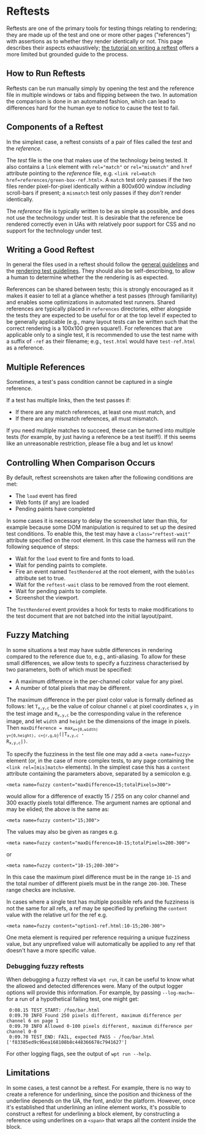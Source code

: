 # Reftests

Reftests are one of the primary tools for testing things relating to
rendering; they are made up of the test and one or more other pages
("references") with assertions as to whether they render identically
or not. This page describes their aspects exhaustively; [the tutorial
on writing a reftest](reftest-tutorial) offers a more limited but
grounded guide to the process.

## How to Run Reftests

Reftests can be run manually simply by opening the test and the
reference file in multiple windows or tabs and flipping between the
two. In automation the comparison is done in an automated fashion,
which can lead to differences hard for the human eye to notice to
cause the test to fail.

## Components of a Reftest

In the simplest case, a reftest consists of a pair of files called the
*test* and the *reference*.

The *test* file is the one that makes use of the technology being
tested. It also contains a `link` element with `rel="match"` or
`rel="mismatch"` and `href` attribute pointing to the *reference*
file, e.g. `<link rel=match href=references/green-box-ref.html>`. A
`match` test only passes if the two files render pixel-for-pixel
identically within a 800x600 window *including* scroll-bars if
present; a `mismatch` test only passes if they *don't* render
identically.

The *reference* file is typically written to be as simple as possible,
and does not use the technology under test. It is desirable that the
reference be rendered correctly even in UAs with relatively poor
support for CSS and no support for the technology under test.

## Writing a Good Reftest

In general the files used in a reftest should follow
the [general guidelines][] and
the [rendering test guidelines][rendering]. They should also be
self-describing, to allow a human to determine whether the the
rendering is as expected.

References can be shared between tests; this is strongly encouraged as
it makes it easier to tell at a glance whether a test passes (through
familiarity) and enables some optimizations in automated test
runners. Shared references are typically placed in `references`
directories, either alongside the tests they are expected to be useful
for or at the top level if expected to be generally applicable (e.g.,
many layout tests can be written such that the correct rendering is a
100x100 green square!). For references that are applicable only to a
single test, it is recommended to use the test name with a suffix of
`-ref` as their filename; e.g., `test.html` would have `test-ref.html`
as a reference.

## Multiple References

Sometimes, a test's pass condition cannot be captured in a single
reference.

If a test has multiple links, then the test passes if:

 * If there are any match references, at least one must match, and
 * If there are any mismatch references, all must mismatch.

 If you need multiple matches to succeed, these can be turned into
 multiple tests (for example, by just having a reference be a test
 itself!). If this seems like an unreasonable restriction, please file
 a bug and let us know!

## Controlling When Comparison Occurs

By default, reftest screenshots are taken after the following
conditions are met:

* The `load` event has fired
* Web fonts (if any) are loaded
* Pending paints have completed

In some cases it is necessary to delay the screenshot later than this,
for example because some DOM manipulation is required to set up the
desired test conditions. To enable this, the test may have a
`class="reftest-wait"` attribute specified on the root element. In
this case the harness will run the following sequence of steps:

* Wait for the `load` event to fire and fonts to load.
* Wait for pending paints to complete.
* Fire an event named `TestRendered` at the root element, with the
  `bubbles` attribute set to true.
* Wait for the `reftest-wait` class to be removed from the root
  element.
* Wait for pending paints to complete.
* Screenshot the viewport.

The `TestRendered` event provides a hook for tests to make
modifications to the test document that are not batched into the
initial layout/paint.

## Fuzzy Matching

In some situations a test may have subtle differences in rendering
compared to the reference due to, e.g., anti-aliasing. To allow for
these small differences, we allow tests to specify a fuzziness
characterised by two parameters, both of which must be specified:

 * A maximum difference in the per-channel color value for any pixel.
 * A number of total pixels that may be different.

The maximum difference in the per pixel color value is formally
defined as follows: let <code>T<sub>x,y,c</sub></code> be the value of
colour channel `c` at pixel coordinates `x`, `y` in the test image and
<code>R<sub>x,y,c</sub></code> be the corresponding value in the
reference image, and let <code>width</code> and <code>height</code> be
the dimensions of the image in pixels. Then <code>maxDifference =
max<sub>x=[0,width) y=[0,height), c={r,g,b}</sub>(|T<sub>x,y,c</sub> -
R<sub>x,y,c</sub>|)</code>.

To specify the fuzziness in the test file one may add a `<meta
name=fuzzy>` element (or, in the case of more complex tests, to any
page containing the `<link rel=[mis]match>` elements). In the simplest
case this has a `content` attribute containing the parameters above,
separated by a semicolon e.g.

```
<meta name=fuzzy content="maxDifference=15;totalPixels=300">
```

would allow for a  difference of exactly 15 / 255 on any color channel
and 300 exactly pixels total difference. The argument names are optional
and may be elided; the above is the same as:

```
<meta name=fuzzy content="15;300">
```

The values may also be given as ranges e.g.

```
<meta name=fuzzy content="maxDifference=10-15;totalPixels=200-300">
```

or

```
<meta name=fuzzy content="10-15;200-300">
```

In this case the maximum pixel difference must be in the range
`10-15` and the total number of different pixels must be in the range
`200-300`. These range checks are inclusive.

In cases where a single test has multiple possible refs and the
fuzziness is not the same for all refs, a ref may be specified by
prefixing the `content` value with the relative url for the ref e.g.

```
<meta name=fuzzy content="option1-ref.html:10-15;200-300">
```

One meta element is required per reference requiring a unique
fuzziness value, but any unprefixed value will automatically be
applied to any ref that doesn't have a more specific value.

### Debugging fuzzy reftests

When debugging a fuzzy reftest via `wpt run`, it can be useful to know what the
allowed and detected differences were. Many of the output logger options will
provide this information. For example, by passing `--log-mach=-` for a run of a
hypothetical failing test, one might get:

```
 0:08.15 TEST_START: /foo/bar.html
 0:09.70 INFO Found 250 pixels different, maximum difference per channel 6 on page 1
 0:09.70 INFO Allowed 0-100 pixels different, maximum difference per channel 0-0
 0:09.70 TEST_END: FAIL, expected PASS - /foo/bar.html ['f83385ed9c9bea168108b8c448366678c7941627']
```

For other logging flags, see the output of `wpt run --help`.

## Limitations

In some cases, a test cannot be a reftest. For example, there is no
way to create a reference for underlining, since the position and
thickness of the underline depends on the UA, the font, and/or the
platform. However, once it's established that underlining an inline
element works, it's possible to construct a reftest for underlining
a block element, by constructing a reference using underlines on a
```<span>``` that wraps all the content inside the block.

[general guidelines]: general-guidelines
[rendering]: rendering
